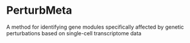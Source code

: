# PerturbMeta
A method for identifying gene modules specifically affected by genetic perturbations based on single-cell transcriptome data
